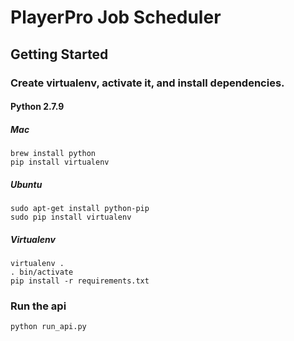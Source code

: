 # PlayerPro Job Scheduler #

## Getting Started ##

### Create virtualenv, activate it, and install dependencies. ###

#### Python 2.7.9 ####

##### Mac #####
    brew install python
    pip install virtualenv

##### Ubuntu #####
    sudo apt-get install python-pip
    sudo pip install virtualenv

##### Virtualenv #####
    virtualenv .
    . bin/activate
    pip install -r requirements.txt

### Run the api ###

    python run_api.py